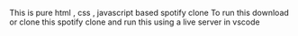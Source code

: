 This is pure html , css , javascript based spotify clone 
To run this download or clone this spotify clone and run this using a live server in vscode
